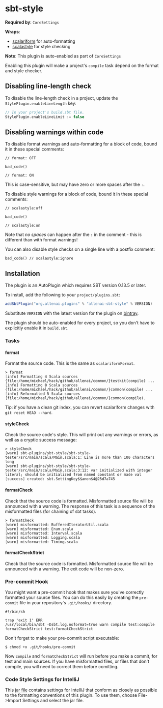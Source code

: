 sbt-style
==========

**Required by**: `CoreSettings`

**Wraps**:

- [scalariform](https://github.com/mdr/scalariform) for auto-formatting
- [scalastyle](http://www.scalastyle.org/) for style checking

**Note**: This plugin is auto-enabled as part of `CoreSettings`

Enabling this plugin will make a project's `compile` task depend on the format and style checker.

## Disabling line-length check

To disable the line-length check in a project, update the `StylePlugin.enableLineLength` key:

```scala
// In your project's build.sbt file.
StylePlugin.enableLineLimit := false
```

## Disabling warnings within code
To disable format warnings and auto-formatting for a block of code, bound it in these special comments:
```
// format: OFF

bad_code()

// format: ON
```
This is case-sensitive, but may have zero or more spaces after the `:`.


To disable style warnings for a block of code, bound it in these special comments:
```
// scalastyle:off

bad_code()

// scalastyle:on
```

Note that *no spaces* can happen after the `:` in the comment - this is different than with format warnings!

You can also disable style checks on a single line with a postfix comment:
```
bad_code() // scalastyle:ignore
```

## Installation

The plugin is an AutoPlugin which requires SBT version 0.13.5 or later.

To install, add the following to your `project/plugins.sbt`:

```scala
addSbtPlugin("org.allenai.plugins" % "allenai-sbt-style" % VERSION)
```
Substitute `VERSION` with the latest version for the plugin on [bintray](https://bintray.com/allenai/sbt-plugins).

The plugin should be auto-enabled for every project, so you don't have to explicitly enable it in `build.sbt`.

### Tasks

#### format

Format the source code.  This is the same as `scalariformFormat`.

```
> format
[info] Formatting 4 Scala sources {file:/home/michael/hack/github/allenai/common/}testkit(compile) ...
[info] Formatting 8 Scala sources {file:/home/michael/hack/github/allenai/common/}common(compile) ...
[info] Reformatted 5 Scala sources {file:/home/michael/hack/github/allenai/common/}common(compile).
```

Tip: if you have a clean git index, you can revert scalariform changes with
`git reset HEAD --hard`.

#### styleCheck

Check the source code's style. This will print out any warnings or errors, as
well as a cryptic success message:
```
> styleCheck
[warn] sbt-plugins/sbt-style/sbt-style-tester/src/main/scala/Main.scala:1: Line is more than 100 characters long
[warn] sbt-plugins/sbt-style/sbt-style-tester/src/main/scala/Main.scala:3:12: var initialized with integer literal; should be initialized from named constant or made val
[success] created: sbt.SettingKey$$anon$4@25d7a745
```

#### formatCheck

Check that the source code is formatted.  Misformatted source file will be
announced with a warning.  The response of this task is a sequence of the
misformatted files (for chaining of sbt tasks).

```
> formatCheck
[warn] misformatted: BufferedIteratorUtil.scala
[warn] misformatted: Enum.scala
[warn] misformatted: Interval.scala
[warn] misformatted: Logging.scala
[warn] misformatted: Timing.scala
```

#### formatCheckStrict

Check that the source code is formatted.  Misformatted source file will be
announced with a warning.  The exit code will be non-zero.

### Pre-commit Hook

You might want a pre-commit hook that makes sure you've correctly formatted
your source files. You can do this easily by creating the `pre-commit` file in your repository's `.git/hooks/` directory.

    #!/bin/sh

    trap 'exit 1' ERR
    /usr/local/bin/sbt -Dsbt.log.noformat=true warn compile test:compile formatCheckStrict test:formatCheckStrict

Don't forget to make your pre-commit script executable:

    $ chmod +x .git/hooks/pre-commit

Now `compile` and `formatCheckStrict` will run before you make a commit, for test and main sources. If you have
misformatted files, or files that don't compile, you will need to correct them before comitting.

### Code Style Settings for IntelliJ
This [jar file](https://github.com/allenai/sbt-plugins/blob/master/settings/AI2CodeStyleSettingsForIntelliJ.jar) contains 
settings for IntelliJ that conform as closely as possible to the formatting conventions of this 
plugin.  To use them, choose File->Import Settings and select the jar file.
